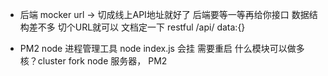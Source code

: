 - 后端 mocker
  url -> 切成线上API地址就好了
  后端要等一等再给你接口 数据结构差不多  切个URL就可以
  文档定一下  restful /api/   data:{}

- PM2 node 进程管理工具
  node index.js  会挂 需要重启 什么模块可以做多核？cluster fork
  node 服务器， PM2